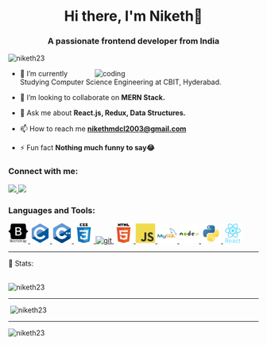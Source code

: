 <h1 align="center">Hi there, I'm Niketh👋</h1>
<h3 padding-bottom="30px" align="center">A passionate frontend developer from India</h3>

<p align="left"> <img src="https://komarev.com/ghpvc/?username=niketh23&label=Profile%20views&color=0e75b6&style=flat" alt="niketh23" /> </p>

<img align="right" alt="coding" width="330" src="https://media2.giphy.com/media/RbDKaczqWovIugyJmW/giphy.gif?cid=ecf05e47iye89skiop4vshzs9adhtk94vx24l1r1gfm0xomi&rid=giphy.gif&ct=g">

- 🔭 I’m currently Studying Computer Science Engineering at CBIT, Hyderabad.

- 👯 I’m looking to collaborate on **MERN Stack.**

- 💬 Ask me about **React.js, Redux, Data Structures.**

- 📫 How to reach me **nikethmdcl2003@gmail.com**

- ⚡ Fun fact **Nothing much funny to say😂**

<h3 align="left">Connect with me:</h3>
<p align="left">
<a href="https://www.linkedin.com/in/niketh-m-4793ba217/" target="blank"><img height="50" src="https://cdn2.iconfinder.com/data/icons/social-icon-3/512/social_style_3_in-306.png"/> </a>
<a href="https://instagram.com/nickey_2303" target="blank"><img height="53" src="https://cdn2.iconfinder.com/data/icons/social-media-black-white-2/600/Instagram_glyph_svg-64.png"/></a>
</p>

<h3 align="left">Languages and Tools:</h3>
<p align="left"> <a href="https://getbootstrap.com" target="_blank" rel="noreferrer"> <img src="https://raw.githubusercontent.com/devicons/devicon/master/icons/bootstrap/bootstrap-plain-wordmark.svg" alt="bootstrap" width="40" height="40"/> </a> <a href="https://www.cprogramming.com/" target="_blank" rel="noreferrer"> <img src="https://raw.githubusercontent.com/devicons/devicon/master/icons/c/c-original.svg" alt="c" width="40" height="40"/> </a> <a href="https://www.w3schools.com/cpp/" target="_blank" rel="noreferrer"> <img src="https://raw.githubusercontent.com/devicons/devicon/master/icons/cplusplus/cplusplus-original.svg" alt="cplusplus" width="40" height="40"/> </a> <a href="https://www.w3schools.com/css/" target="_blank" rel="noreferrer"> <img src="https://raw.githubusercontent.com/devicons/devicon/master/icons/css3/css3-original-wordmark.svg" alt="css3" width="40" height="40"/> </a> <a href="https://git-scm.com/" target="_blank" rel="noreferrer"> <img src="https://www.vectorlogo.zone/logos/git-scm/git-scm-icon.svg" alt="git" width="40" height="40"/> </a> <a href="https://www.w3.org/html/" target="_blank" rel="noreferrer"> <img src="https://raw.githubusercontent.com/devicons/devicon/master/icons/html5/html5-original-wordmark.svg" alt="html5" width="40" height="40"/> </a> <a href="https://developer.mozilla.org/en-US/docs/Web/JavaScript" target="_blank" rel="noreferrer"> <img src="https://raw.githubusercontent.com/devicons/devicon/master/icons/javascript/javascript-original.svg" alt="javascript" width="40" height="40"/> </a> <a href="https://www.mysql.com/" target="_blank" rel="noreferrer"> <img src="https://raw.githubusercontent.com/devicons/devicon/master/icons/mysql/mysql-original-wordmark.svg" alt="mysql" width="40" height="40"/> </a> <a href="https://nodejs.org" target="_blank" rel="noreferrer"> <img src="https://raw.githubusercontent.com/devicons/devicon/master/icons/nodejs/nodejs-original-wordmark.svg" alt="nodejs" width="40" height="40"/> </a> <a href="https://www.python.org" target="_blank" rel="noreferrer"> <img src="https://raw.githubusercontent.com/devicons/devicon/master/icons/python/python-original.svg" alt="python" width="40" height="40"/> </a> <a href="https://reactjs.org/" target="_blank" rel="noreferrer"> <img src="https://raw.githubusercontent.com/devicons/devicon/master/icons/react/react-original-wordmark.svg" alt="react" width="40" height="40"/> </a> </p>

---

<!-- STATISTICS ABOUT PROFILE -->

 📶 Stats:<br><br>
 
 
<!--  TOP LANGUAGES STATISTICS -->
<p><img src="https://github-readme-stats.vercel.app/api/top-langs?username=niketh23&theme=dark&layout=compact&align=right&width=40%" alt="niketh23" /></p>

 <hr>

<!-- GITHUB STATISTICS -->
<p>&nbsp;<img src="https://github-readme-stats.vercel.app/api?username=niketh23&show_icons=true&locale=en" alt="niketh23" /></p>

 <hr>

<p><img src="https://github-readme-streak-stats.herokuapp.com/?user=niketh23&&currStreakNum=2FD3EB&fire=pink&sideLabels=F00&theme=nightowl" alt="niketh23" /></p>
